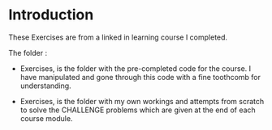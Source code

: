 # Introduction

These Exercises are from a linked in learning course I completed.

The folder :

* Exercises,  is the folder with the pre-completed code for the course.  I have manipulated and gone through this code with a fine toothcomb for understanding.

* Exercises, is the folder with my own workings and attempts from scratch to solve the CHALLENGE problems which are given at the end of each course module.
